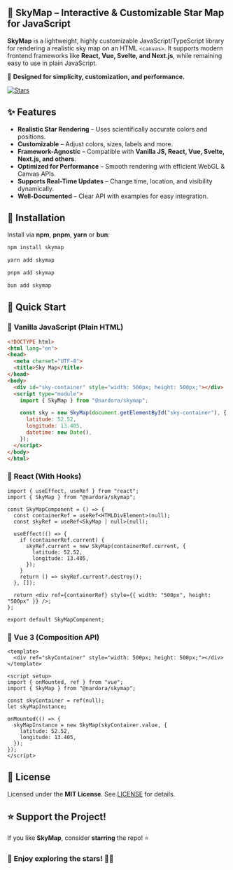 ## 🌌 SkyMap – Interactive & Customizable Star Map for JavaScript

**SkyMap** is a lightweight, highly customizable JavaScript/TypeScript library for rendering a realistic sky map on an HTML `<canvas>`. It supports modern frontend frameworks like **React, Vue, Svelte, and Next.js**, while remaining easy to use in plain JavaScript.

🚀 **Designed for simplicity, customization, and performance.**

<!-- [![npm version](https://img.shields.io/npm/v/@nardora/skymap)](https://www.npmjs.com/package/@nardora/skymap) -->
[![Stars](https://img.shields.io/github/stars/skewb1k/skymap?style=social)](https://github.com/nardora/skymap)

## ✨ Features

-  **Realistic Star Rendering** – Uses scientifically accurate colors and positions.
-  **Customizable** – Adjust colors, sizes, labels and more.
-  **Framework-Agnostic** – Compatible with **Vanilla JS, React, Vue, Svelte, Next.js, and others**.
-  **Optimized for Performance** – Smooth rendering with efficient WebGL & Canvas APIs.
-  **Supports Real-Time Updates** – Change time, location, and visibility dynamically.
-  **Well-Documented** – Clear API with examples for easy integration.


## 🚀 Installation

Install via **npm**, **pnpm**, **yarn** or **bun**:
```sh
npm install skymap

yarn add skymap

pnpm add skymap

bun add skymap
```


## 📌 Quick Start

### 🔹 **Vanilla JavaScript (Plain HTML)**
```html
<!DOCTYPE html>
<html lang="en">
<head>
  <meta charset="UTF-8">
  <title>Sky Map</title>
</head>
<body>
  <div id="sky-container" style="width: 500px; height: 500px;"></div>
  <script type="module">
    import { SkyMap } from "@nardora/skymap";

    const sky = new SkyMap(document.getElementById("sky-container"), {
      latitude: 52.52,
      longitude: 13.405,
      datetime: new Date(),
    });
  </script>
</body>
</html>
```


### 🔹 **React (With Hooks)**
```tsx
import { useEffect, useRef } from "react";
import { SkyMap } from "@nardora/skymap";

const SkyMapComponent = () => {
  const containerRef = useRef<HTMLDivElement>(null);
  const skyRef = useRef<SkyMap | null>(null);

  useEffect(() => {
    if (containerRef.current) {
      skyRef.current = new SkyMap(containerRef.current, {
        latitude: 52.52,
        longitude: 13.405,
      });
    }
    return () => skyRef.current?.destroy();
  }, []);

  return <div ref={containerRef} style={{ width: "500px", height: "500px" }} />;
};

export default SkyMapComponent;
```


### 🔹 **Vue 3 (Composition API)**
```vue
<template>
  <div ref="skyContainer" style="width: 500px; height: 500px;"></div>
</template>

<script setup>
import { onMounted, ref } from "vue";
import { SkyMap } from "@nardora/skymap";

const skyContainer = ref(null);
let skyMapInstance;

onMounted(() => {
  skyMapInstance = new SkyMap(skyContainer.value, {
    latitude: 52.52,
    longitude: 13.405,
  });
});
</script>
```
<!--
---

## ⚙️ **Configuration Options**
You can customize the sky map with various options:

```ts
new SkyMap(container, {
  latitude: 52.52,           // Observer's latitude
  longitude: 13.405,         // Observer's longitude
  datetime: new Date(),      // Time for the sky projection
  showConstellations: true,  // Show constellation lines
  starBrightness: 1.0,       // Adjust star brightness
  projection: "stereographic" // Projection type: "stereographic", "mercator", etc.
});
```

---

## 🛠️ **API Methods**
```ts
sky.setDate(new Date("2025-06-15T22:00:00Z")); // Change date/time
sky.setLocation(34.05, -118.25); // Update observer’s location
sky.toggleConstellations(); // Show/hide constellation lines
sky.destroy(); // Clean up the instance
```
-->

<!--
## 📖 **Documentation & Examples**
📚 **Full API Documentation:** [nardora.github.io/skymap](https://nardora.github.io/skymap) (TODO)

🛠 **Live Demos:** [CodeSandbox](https://codesandbox.io/) (TODO)

## 👥 **Contributing**
Contributions are welcome! Please follow these steps:
1. **Fork the repo** and clone it.
2. Run `npm install` to set up dependencies.
3. Make changes in the `src/` directory.
4. Submit a **pull request (PR)** with a clear description.

See [CONTRIBUTING.md](CONTRIBUTING.md) for details.

---
-->

## 📜 **License**
Licensed under the **MIT License**. See [LICENSE](LICENSE) for details.

## ⭐ **Support the Project!**
If you like **SkyMap**, consider **starring** the repo! ⭐

### 🔭 **Enjoy exploring the stars!** 🚀✨
